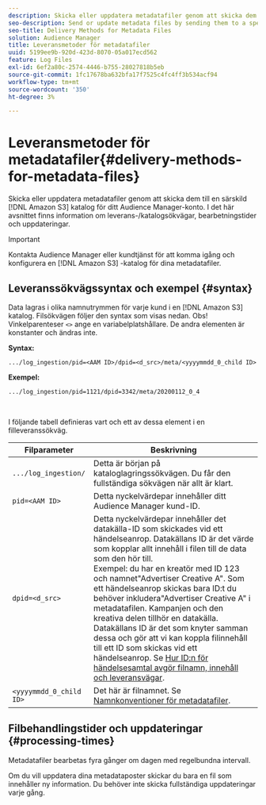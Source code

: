 ```yaml
---
description: Skicka eller uppdatera metadatafiler genom att skicka dem till en särskild Amazon S3-katalog för ditt Audience Manager-konto. I det här avsnittet finns information om leverans-/katalogsökvägar, bearbetningstider och uppdateringar.
seo-description: Send or update metadata files by sending them to a special Amazon S3 directory for your Audience Manager account. Refer to this section for information about delivery/directory paths, file processing times, and updates.
seo-title: Delivery Methods for Metadata Files
solution: Audience Manager
title: Leveransmetoder för metadatafiler
uuid: 5199ee9b-920d-423d-8070-05a017ecd562
feature: Log Files
exl-id: 6ef2a80c-2574-4446-b755-28027818b5eb
source-git-commit: 1fc17678ba632bfa17f7525c4fc4ff3b534acf94
workflow-type: tm+mt
source-wordcount: '350'
ht-degree: 3%

---
```


# Leveransmetoder för metadatafiler{#delivery-methods-for-metadata-files}

Skicka eller uppdatera metadatafiler genom att skicka dem till en särskild [!DNL Amazon S3] katalog för ditt Audience Manager-konto. I det här avsnittet finns information om leverans-/katalogsökvägar, bearbetningstider och uppdateringar.

>[!IMPORTANT]
>
> Kontakta Audience Manager eller kundtjänst för att komma igång och konfigurera en [!DNL Amazon S3] -katalog för dina metadatafiler.

## Leveranssökvägssyntax och exempel {#syntax}

Data lagras i olika namnutrymmen för varje kund i en [!DNL Amazon S3] katalog. Filsökvägen följer den syntax som visas nedan. Obs! Vinkelparenteser `<>` ange en variabelplatshållare. De andra elementen är konstanter och ändras inte.

**Syntax:**

```
.../log_ingestion/pid=<AAM ID>/dpid=<d_src>/meta/<yyyymmdd_0_child ID>
```

**Exempel:**

```
.../log_ingestion/pid=1121/dpid=3342/meta/20200112_0_4
```

<br>

I följande tabell definieras vart och ett av dessa element i en filleveranssökväg.


| Filparameter | Beskrivning |
|---------|----------|
| `.../log_ingestion/` | Detta är början på kataloglagringssökvägen. Du får den fullständiga sökvägen när allt är klart. |
| `pid=<AAM ID>` | Detta nyckelvärdepar innehåller ditt Audience Manager kund-ID. |
| `dpid=<d_src>` | Detta nyckelvärdepar innehåller det datakälla-ID som skickades vid ett händelseanrop. Datakällans ID är det värde som kopplar allt innehåll i filen till de data som den hör till. </br> Exempel: du har en kreatör med ID 123 och namnet&quot;Advertiser Creative A&quot;. Som ett händelseanrop skickas bara ID:t du behöver inkludera&quot;Advertiser Creative A&quot; i metadatafilen. Kampanjen och den kreativa delen tillhör en datakälla. Datakällans ID är det som knyter samman dessa och gör att vi kan koppla filinnehåll till ett ID som skickas vid ett händelseanrop. Se [Hur ID:n för händelsesamtal avgör filnamn, innehåll och leveransvägar](/help/using/reporting/audience-optimization-reports/metadata-files-intro/metadata-file-overview.md#how-ids-shape-file-names). |
| `<yyyymmdd_0_child ID>` | Det här är filnamnet. Se [Namnkonventioner för metadatafiler](/help/using/reporting/audience-optimization-reports/metadata-files-intro/metadata-file-names.md). |

## Filbehandlingstider och uppdateringar {#processing-times}

Metadatafiler bearbetas fyra gånger om dagen med regelbundna intervall.

Om du vill uppdatera dina metadataposter skickar du bara en fil som innehåller ny information. Du behöver inte skicka fullständiga uppdateringar varje gång.

